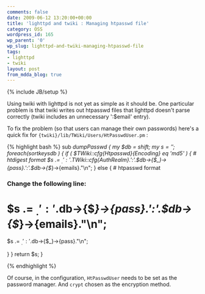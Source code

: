 ```yaml
---
comments: false
date: 2009-06-12 13:20:00+00:00
title: 'lighttpd and twiki : Managing htpasswd file'
category: OSS
wordpress_id: 165
wp_parent: '0'
wp_slug: lighttpd-and-twiki-managing-htpasswd-file
tags:
- lighttpd
- twiki
layout: post
from_mdda_blog: true
---
```

{% include JB/setup %}


Using twiki with lighttpd is not yet as simple as it should be.  One particular problem is that twiki writes out htpasswd files that lighttpd doesn't parse correctly (twiki includes an unnecessary ':$email' entry).

To fix the problem (so that users can manage their own passwords) here's a quick fix for `{twiki}/lib/TWiki/Users/HtPasswdUser.pm` :


{% highlight bash %}
sub _dumpPasswd {
 my $db = shift;
 my $s = '';
 foreach ( sort keys %$db ) {
  if ( $TWiki::cfg{Htpasswd}{Encoding} eq 'md5' ) { # htdigest format
   $s .= $_.':'.$TWiki::cfg{AuthRealm}.':'.$db->{$_}->{pass}.':'.$db->{$_}->{emails}."\n";
  } else { # htpasswd format

   ### Change the following line:
   #   $s .= $_.':'.$db->{$_}->{pass}.':'.$db->{$_}->{emails}."\n";
   $s .= $_.':'.$db->{$_}->{pass}."\n";

  }
 }
 return $s;
}

{% endhighlight %}

Of course, in the configuration, `HtPasswdUser` needs to be set as the password manager.  And `crypt` chosen as the encryption method.
